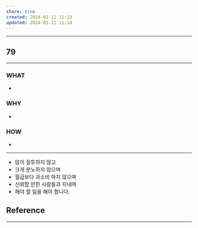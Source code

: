 ```yaml
---
share: true
created: 2024-01-11 11:13
updated: 2024-01-11 11:14
---
```


---
## 79
---
### WHAT
- 
### WHY
- 
### HOW
- 
---
- 많이 질투하지 않고
- 크게 분노하지 않으며
- 월급보다 과소비 하지 않으며
- 신뢰할 만한 사람들과 지내며 
- 해야 할 일을 해야 합니다.


## Reference
---
